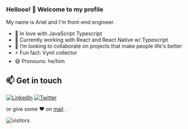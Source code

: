 ### Hellooo! 👋 Welcome to my profile

My name is Ariel and I'm front-end engineer.

 - 💙 In love with JavaScript Typescript
 - 🌱 Currently working with React and React Native w/ Typescript
 - 👯 I’m looking to collaborate on projects that make people life's better
 - ⚡ Fun fact: Vynil collector
 - 😄 Pronouns: he/him


## 📫 Get in touch
[![LinkedIn](https://img.shields.io/badge/LinkedIn-0077B5?style=for-the-badge&logo=linkedin&logoColor=white)](https://in.linkedin.com/in/arielconti10) [![Twitter](https://img.shields.io/badge/Twitter-1DA1F2?style=for-the-badge&logo=twitter&logoColor=white)](https://twitter.com/arielsp11)


 or give some ♥ on [mail](mailto:arielconti10@gmail.com) .



![visitors](https://visitor-badge.glitch.me/badge?page_id=arielconti10/arielconti10)
